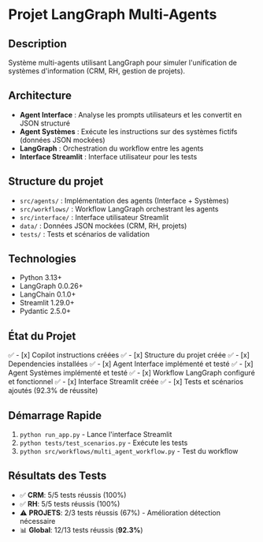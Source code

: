 # Projet LangGraph Multi-Agents

## Description
Système multi-agents utilisant LangGraph pour simuler l'unification de systèmes d'information (CRM, RH, gestion de projets).

## Architecture
- **Agent Interface** : Analyse les prompts utilisateurs et les convertit en JSON structuré
- **Agent Systèmes** : Exécute les instructions sur des systèmes fictifs (données JSON mockées)
- **LangGraph** : Orchestration du workflow entre les agents
- **Interface Streamlit** : Interface utilisateur pour les tests

## Structure du projet
- `src/agents/` : Implémentation des agents (Interface + Systèmes)
- `src/workflows/` : Workflow LangGraph orchestrant les agents
- `src/interface/` : Interface utilisateur Streamlit
- `data/` : Données JSON mockées (CRM, RH, projets)
- `tests/` : Tests et scénarios de validation

## Technologies
- Python 3.13+
- LangGraph 0.0.26+
- LangChain 0.1.0+
- Streamlit 1.29.0+
- Pydantic 2.5.0+

## État du Projet
✅ - [x] Copilot instructions créées
✅ - [x] Structure du projet créée
✅ - [x] Dependencies installées
✅ - [x] Agent Interface implémenté et testé
✅ - [x] Agent Systèmes implémenté et testé
✅ - [x] Workflow LangGraph configuré et fonctionnel
✅ - [x] Interface Streamlit créée
✅ - [x] Tests et scénarios ajoutés (92.3% de réussite)

## Démarrage Rapide
1. `python run_app.py` - Lance l'interface Streamlit
2. `python tests/test_scenarios.py` - Exécute les tests
3. `python src/workflows/multi_agent_workflow.py` - Test du workflow

## Résultats des Tests
- ✅ **CRM**: 5/5 tests réussis (100%)
- ✅ **RH**: 5/5 tests réussis (100%) 
- ⚠️ **PROJETS**: 2/3 tests réussis (67%) - Amélioration détection nécessaire
- 📊 **Global**: 12/13 tests réussis (**92.3%**)
